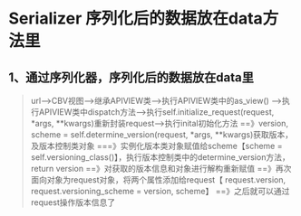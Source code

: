 # Serializer 序列化后的数据放在data方法里

## 1、通过序列化器，序列化后的数据放在data里

>url-->CBV视图-->继承APIVIEW类-->执行APIVIEW类中的as_view()
    -->执行APIVIEW类中dispatch方法-->执行self.initialize_request(request, *args, **kwargs)重新封装request-->执行inital初始化方法
    ==》version, scheme = self.determine_version(request, *args, **kwargs)获取版本，及版本控制类对象
    ===》实例化版本类对象赋值给scheme【scheme = self.versioning_class()】，执行版本控制类中的determine_version方法，return version
    ==》对获取的版本信息和对象进行解构重新赋值
    ==》再次面向对象为request对象，将两个属性添加给request【 request.version, request.versioning_scheme = version, scheme】
    ==》之后就可以通过request操作版本信息了


